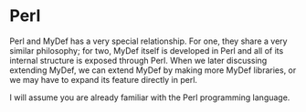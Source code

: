 # Perl

Perl and MyDef has a very special relationship. For one, they share a very similar philosophy; for two, MyDef itself is developed in Perl and all of its internal structure is exposed through Perl. When we later discussing extending MyDef, we can extend MyDef by making more MyDef libraries, or we may have to expand its feature directly in perl.

I will assume you are already familiar with the Perl programming language.

